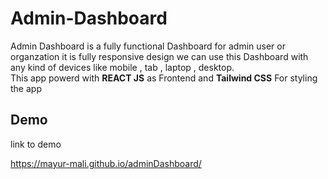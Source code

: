 
# Admin-Dashboard

Admin Dashboard is a fully functional Dashboard for admin user or organzation it is fully responsive design we can use this Dashboard with any kind of devices like mobile , tab , laptop , desktop.  
This app powerd with **REACT JS** as Frontend and **Tailwind CSS** For styling the app



## Demo

link to demo

https://mayur-mali.github.io/adminDashboard/
